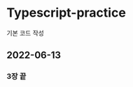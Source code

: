 # Typescript-practice
기본 코드 작성

## 2022-06-13 
### 3장 끝
[노마드 코더 사이트]:(https://nomadcoders.co/typescript-for-beginners)
